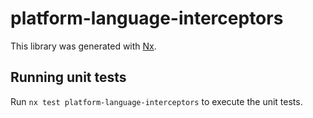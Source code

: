 # platform-language-interceptors

This library was generated with [Nx](https://nx.dev).

## Running unit tests

Run `nx test platform-language-interceptors` to execute the unit tests.
